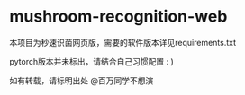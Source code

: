 # mushroom-recognition-web

本项目为秒速识菌网页版，需要的软件版本详见requirements.txt

pytorch版本并未标出，请结合自己习惯配置 : )

如有转载，请标明出处 @百万同学不想演

